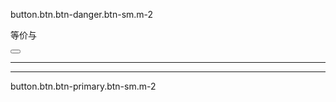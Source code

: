 button.btn.btn-danger.btn-sm.m-2

等价与

<button className="btn btn-danger btn-sm m-2"></button>

<hr>

<hr>

button.btn.btn-primary.btn-sm.m-2
